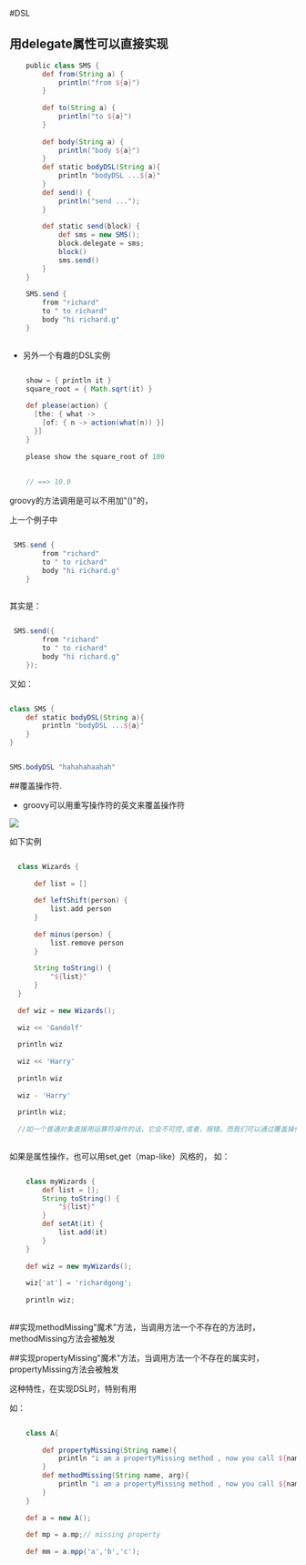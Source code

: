 #DSL

## 用delegate属性可以直接实现

```groovy
    public class SMS {
        def from(String a) {
            println("from ${a}")
        }
    
        def to(String a) {
            println("to ${a}")
        }
    
        def body(String a) {
            println("body ${a}")
        }
        def static bodyDSL(String a){
            println "bodyDSL ...${a}"
        }
        def send() {
            println("send ...");
        }
        
        def static send(block) {
            def sms = new SMS();
            block.delegate = sms;
            block()
            sms.send()
        }
    }
    
    SMS.send {
        from "richard"
        to " to richard"
        body "hi richard.g"
    }
    
```

* 另外一个有趣的DSL实例

```groovy

    show = { println it }
    square_root = { Math.sqrt(it) }
    
    def please(action) {
      [the: { what ->
        [of: { n -> action(what(n)) }]
      }]
    }
   
    please show the square_root of 100
    
    
    // ==> 10.0

```


groovy的方法调用是可以不用加"()"的，

上一个例子中

```groovy

 SMS.send {
        from "richard"
        to " to richard"
        body "hi richard.g"
    }
    
```
其实是：

```groovy

 SMS.send({
        from "richard"
        to " to richard"
        body "hi richard.g"
    });
```

又如：

````groovy

class SMS {
    def static bodyDSL(String a){
        println "bodyDSL ...${a}"
    }
}


SMS.bodyDSL "hahahahaahah"

````

##覆盖操作符. 



        
* groovy可以用重写操作符的英文来覆盖操作符

![](../img/operator.jpeg)


如下实例


````groovy

  class Wizards {
  
      def list = []
  
      def leftShift(person) {
          list.add person
      }
  
      def minus(person) {
          list.remove person
      }
  
      String toString() {
          "${list}"
      }
  }
  
  def wiz = new Wizards();
  
  wiz << 'Gandolf'
  
  println wiz
  
  wiz << 'Harry'
  
  println wiz
  
  wiz - 'Harry'
  
  println wiz;
    
  //如一个普通对象直接用运算符操作的话，它会不可控,或者，报错。而我们可以通过覆盖操作操作符实现可控的结果
    
````

如果是属性操作，也可以用set,get（map-like）风格的，
如：

```groovy

    class myWizards {
        def list = [];
        String toString() {
            "${list}"
        }
        def setAt(it) {
            list.add(it)
        }
    }
    
    def wiz = new myWizards();
    
    wiz['at'] = 'richardgong';
    
    println wiz;
    

```

##实现methodMissing"魔术"方法，当调用方法一个不存在的方法时，methodMissing方法会被触发

##实现propertyMissing"魔术"方法，当调用方法一个不存在的属实时，propertyMissing方法会被触发

这种特性，在实现DSL时，特别有用

如：
```groovy

    class A{
        
        def propertyMissing(String name){
            println "i am a propertyMissing method , now you call ${name} missing property"
        }
        def methodMissing(String name, arg){
            println "i am a propertyMissing method , now you call ${name} missing method, arguments is  ${arg}"
        }
    }
    
    def a = new A();
    
    def mp = a.mp;// missing property
    
    def mm = a.mpp('a','b','c');
    
```



